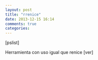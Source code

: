 ```yaml
---
layout: post
title: "rrenice"
date: 2013-12-15 16:14
comments: true
categories: 
---
```

[pslist]

Herramienta con uso igual que renice [ver]

